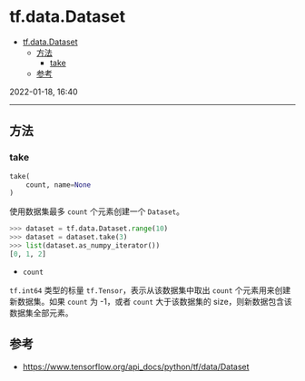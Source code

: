 # tf.data.Dataset

- [tf.data.Dataset](#tfdatadataset)
  - [方法](#方法)
    - [take](#take)
  - [参考](#参考)

2022-01-18, 16:40
***

## 方法

### take

```python
take(
    count, name=None
)
```

使用数据集最多 `count` 个元素创建一个 `Dataset`。

```python
>>> dataset = tf.data.Dataset.range(10)
>>> dataset = dataset.take(3)
>>> list(dataset.as_numpy_iterator())
[0, 1, 2]
```

- `count`

`tf.int64` 类型的标量 `tf.Tensor`，表示从该数据集中取出 `count` 个元素用来创建新数据集。如果 `count` 为 -1，或者 `count` 大于该数据集的 size，则新数据包含该数据集全部元素。

## 参考

- https://www.tensorflow.org/api_docs/python/tf/data/Dataset
